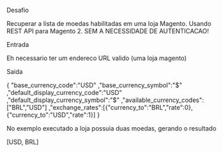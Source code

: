 Desafio

Recuperar a lista de moedas habilitadas em uma loja Magento.
Usando REST API para Magento 2.
SEM A NECESSIDADE DE AUTENTICACAO!

Entrada

Eh necessario ter um endereco URL valido (uma loja magento)

Saida

{
    "base_currency_code":"USD"
    ,"base_currency_symbol":"$"
    ,"default_display_currency_code":"USD"
    ,"default_display_currency_symbol":"$"
    ,"available_currency_codes":["BRL","USD"]
    ,"exchange_rates":[{"currency_to":"BRL","rate":0},{"currency_to":"USD","rate":1}]
}

No exemplo executado a loja possuia duas moedas, gerando o resultado

[USD, BRL]
